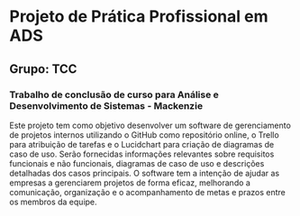 # Projeto de Prática Profissional em ADS
## Grupo: TCC
### Trabalho de conclusão de curso para Análise e Desenvolvimento de Sistemas - Mackenzie

Este projeto tem como objetivo desenvolver um software de gerenciamento de projetos internos utilizando o GitHub como repositório online, o Trello para atribuição de tarefas e o Lucidchart para criação de diagramas de caso de uso. Serão fornecidas informações relevantes sobre requisitos funcionais e não funcionais, diagramas de caso de uso e descrições detalhadas dos casos principais. O software tem a intenção de ajudar as empresas a gerenciarem projetos de forma eficaz, melhorando a comunicação, organização e o acompanhamento de metas e prazos entre os membros da equipe.


